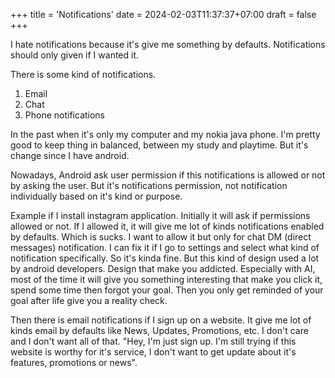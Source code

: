 +++
title = 'Notifications'
date = 2024-02-03T11:37:37+07:00
draft = false
+++

I hate notifications because it's give me something by defaults. Notifications should only given if I wanted it.

There is some kind of notifications.

1. Email
2. Chat
3. Phone notifications

In the past when it's only my computer and my nokia java phone. I'm pretty good to keep thing in balanced, between my study and playtime. But it's change since I have android.

Nowadays, Android ask user permission if this notifications is allowed or not by asking the user. But it's notifications permission, not notification individually based on it's kind or purpose.

Example if I install instagram application. Initially it will ask if permissions allowed or not. If I allowed it, it will give me lot of kinds notifications enabled by defaults. Which is sucks. I want to allow it but only for chat DM (direct messages) notification. I can fix it if I go to settings and select what kind of notification specifically. So it's kinda fine. But this kind of design used a lot by android developers. Design that make you addicted. Especially with AI, most of the time it will give you something interesting that make you click it, spend some time then forgot your goal. Then you only get reminded of your goal after life give you a reality check.

Then there is email notifications if I sign up on a website. It give me lot of kinds email by defaults like News, Updates, Promotions, etc. I don't care and I don't want all of that. "Hey, I'm just sign up. I'm still trying if this website is worthy for it's service, I don't want to get update about it's features, promotions or news".
